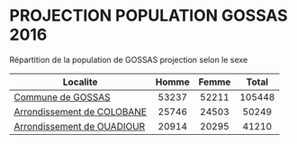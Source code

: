 # PROJECTION POPULATION GOSSAS 2016
	
Répartition de la population de GOSSAS projection selon le sexe
	
| Localite  | Homme | Femme | Total |
| --------- |:-----:|:-----:|:-----:|
| [Commune de GOSSAS](GOSSAS) | 53237 | 52211 | 105448 |
| [Arrondissement de COLOBANE](COLOBANE) | 25746 | 24503 | 50249 |
| [Arrondissement de OUADIOUR](OUADIOUR) | 20914 | 20295 | 41210 |
